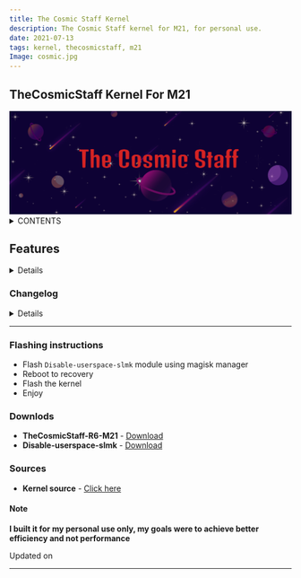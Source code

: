 ```yaml
---
title: The Cosmic Staff Kernel
description: The Cosmic Staff kernel for M21, for personal use.
date: 2021-07-13
tags: kernel, thecosmicstaff, m21
Image: cosmic.jpg
---
```

## TheCosmicStaff Kernel For M21

<center>
<img src="https://raw.githubusercontent.com/Dark-Matter7232/Dark-Matter7232.github.io/v2/img/cosmic.jpg">
</center>

<details>
<summary>CONTENTS</summary>

- [Features](#features)
- [Changelog](#changelog)
- [Flashing instructions](#instructions)
- [Downlod links](#downloads)
- [Source code](#sources)
- [Final Note](#notes)

</details>



## Features <a name="features"></a>

<details>

* Introduce Dynamic SchedTune Boost
* Introduce SchedTuneAssist
* Introduce CPUSetsAssist
* ThinLTO
* Sultan's Simple Low Memory Killer
* BBR Tcp congenstion algorithm
* fq_codal network scheduler(qdisc)
* Enable powerefficient workqueues OOTB
* Add PowerSuspend Driver
* Built with Dead code elimination enabled
* Enabled BLK cgroup IO throttling
* Silence unwanted logging
* Enabled Gentle Fair Sleepers
* Affine important userspace components to arm Big cores
* Introduce Srandom
* Sched imrpovements
* UFS IO improvement
* Grahpics Perf improvement
* Power Efficiency improvement
* Optimized Console FrameBuffer
* 100HZ timer
* Boeffla Wakelock blocker
* ARM64 targeted optimizations
* IO_STAT disabled out of the box
* Kill unwated google services
* Disable Audit treewide
* Make use of cacheline alignment
* Make workqueue high priority
* Tweak cpuidle governor for better battery life
* 3x faster integer sqrt
* Enable Write Back Caching
* Enable I/O throttling
* disable crc checks (30% IO speed improvement)
* set dirty ratio to 40%
* add NEON accelerated XOR implementation

</details>

### Changelog <a name="changelog"></a>

<details>

R6:

* Introduce CPUSetsAssist
* ThinLTO (perf improvement)
* Introduce Sultan's Simple Low Memory Killer
* BBR Tcp congenstion algorithm
* fq_codal network scheduler(qdisc)
* Enable powerefficient workqueues OOTB
* Add PowerSuspend Driver (almost eliminate idle battery drain)
* Built with Dead code elimination enabled
* Enabled BLK cgroup IO throttling
* Silence unwanted logging
* Enabled Gentle Fair Sleepers
* Affine hwcomposer to big CPUs (lowered jitter)
* Affine surfaceflinger to big CPUs (smoother ui experience)
* Affine Wi-Fi components to big CPUs (lowered latency)
* Affine ubound workqueues to little CPUs (lowered power consumption)
* Perform PID map reads on the little CPU cluster (lowered power consumption)
* Run nocb kthreads on little CPUs (lowered power consumptio)
* Free dead tasks asynchronously in finish_task_switch() (reduce resource wastage)
* Affine Samsung's HyPer HAL to the big CPU cluster (quicker system boosting)
* Hide magisk mounts for IsolatedService (Prevent magisk detection)
* Updates to
* Drop top-app level to 3
* Improvements to boeffla Wakelock blocker
* Add support for Gentle_fair_sleepers
* Improvements to rcu
* Improvements to zram module
* Slightly faster booting
* Add state notifier driver (works in conjuction with PowerSuspend)
* Enable per-process reclaim
* Upstream to 4.14.140

<details>
<summary>R5-noboost:</summary>
<p><ul>
<li> Merge ```boost``` and ```noboost``` into one </li>
<li> Bring in some fixes to samsung drivers </li>
<li> Add support for Dynamic SchedTune Boost </li>
<li> Add support for dynamic prefer_idle </li>
<li> Stub out debug prints by default (Graphics perf improvement) </li>
<li> Reserve caches for small, high-frequency memory allocations (Reduce latency) </li>
<li> Use power efficient workingqueues for drm (Battery life improvement) </li>
<li> Use power efficient workingqueues for block (Battery life improvement) </li>
<li> Minimize number of tasks to load balance </li>
<li> Add Srandom (5 times faster than urandom) </li>
<li> Resolve sched_feat() at compile time to improve code optimization  (Perf improvement) </li>
<li> Upstream to Linux 4.14.124 </li>
<li> only force UX tasks to big cores (Power saving) </li>
<li> Disable UFS debugging (IO perf improvement) </li>
<li> Use SCHED_RR in place of SCHED_FIFO for all users (UX improvement) </li>
<li> Change default SCHED_RR timeslice from 100 ms to 1 jiffy (Lowered latency) </li>
<li> Make zsmalloc copy rather than mapping pages (Memory perf improvement) </li>
<li> Disable Selinux audit </li>
<li> Don't dynamically allocate single-use structs (Reduce overhead) </li>
<li> Avoid dynamic memory allocation for small write buffers (Reduce overhead) </li>
<li> Avoid dynamically allocating memory in getxattr (Perf improvement) </li>
<li> Schedule workers on CPU0 or 0-5 by default (Power saving) </li>
<li> Fix memory leak for uncached firmware requests </li>
<li> Speed up cache entry creation (Reduce overhead) </li>
<li> Avoid dynamic allocations in sel_write_access (Perf improvement) </li>
<li> Avoid dynamic memory allocation for INITCONTEXTLEN buffers (Reduce overhead) </li>
<li> Use kmem_cache pool for struct dma_buf_attachment, dmabuf allocations, struct sync_file, sdcardfs_file_info, cgrp_cset_link, kernfs_open_node/file, async_entry (Reduce overhead) </li>
<li> Always compile core debugfs driver for Android kernels </li>
<li> Avoid allocating small buffers for map keys and values (Reduce overhead) </li>
<li> Start killing wakelocks after one minute of idle (Power saving) </li>
<li> Expedite garbage collection if idle (Power saving) </li>
<li> Add a timeout to wakelocks globally </li>
<li> Reduce QoS boosting from Samsung hacks (Power saving) </li>
<li> Disable full refcount validation (Perf improvement) </li>
<li> Micro-optimize PID map reads for arm64 while retaining output format (Help with games like genshin impact) </li>
<li> Stop kswapd early when nothing's waiting for it to free pages </li>
<li> Don't stop kswapd on a per-node basis when there are no waiters </li>
<li> Move frequently used functions to headers and declare them inline (Reduce overhead) </li>
<li> Don't hog RCU read lock while optimistically spinning </li>
<li> Use interruptible wait for genirq, media v4l (Reduce latency) </li>
<li> Increase watermark scale factor </li>
<li> Update LZ4 components </li>
<li> Reduce latency while processing atomic ioctls (Reduce display rendering latency) </li>
<li> Drop top-app level to 2 </li>
</ul></p>
</details>

<details>
<summary>R4-noboost:</summary>
<p><ul>
<li> Introduce SchedTune Assist (500% improvement in User experience at minimal cost of battery life) </li>
<li> Increase the time a task is considered cache-hot (Performance gain) </li>
<li> Queue requests on their origin CPU (20%-40% gain in some scenarios) </li>
<li> Do not give sleepers 50% more runtime </li>
<li> Do not wake idle CPUs to queue same-origin requests (noticeable battery life improvement) </li>
<li> Do not use IPIs for remote wakeups if idle </li>
<li> Allow aggressive remote task interruptions </li>
<li> Do not collect I/O statistics </li>
<li> Don't allow userspace to impose restrictions on CPU idle levels (No more random performance drops) </li>
<li> Implement optimised checksum routine (Peformance gain) </li>
<li> Network Stack optimizations </li>
<li> Don't hog RCU read lock while optimistically spinning </li>
<li> Speed up ioctl by omitting debug names (overall graphics performance boost) </li>
<li> optimized memcpy (Performance gain) </li>
<li> optimized memmove (Performance gain) </li>
<li> optimized memset (Performance gain) </li>
<li> Enable BPF JIT (Faster settings activities launch) </li>
<li> Update default wakelock block list (Better battery life) </li>
<li> Enable wireguard (add wireguard support for those who might need it) </li>
</ul></p>
</details>

<details>
<summary>R4-boost:</summary>
<p><ul>
<li> Don't allow userspace to impose restrictions on CPU idle levels (No more random performance drops) </li>
<li> Implement optimised checksum routine (Peformance gain) </li>
<li> Network Stack optimizations </li>
<li> Don't hog RCU read lock while optimistically spinning </li>
<li> Speed up ioctl by omitting debug names (overall graphics performance boost) </li>
<li> optimized memcpy (Performance gain) </li>
<li> optimized memmove (Performance gain) </li>
<li> optimized memset (Performance gain) </li>
<li> Enable BPF JIT (Faster settings activities launch) </li>
<li> Update default wakelock block list (Better battery life) </li>
<li> update boost freq (less heating) </li>
<li> Change default SCHED_RR timeslice from 100 ms to 1 jiffy </li>
<li> Use SCHED_RR in place of SCHED_FIFO for all users (lowered latency) </li>
<li> Micro-optimize PID map reads for arm64 while retaining output format (Should help with certain big games) </li>
<li> Free dead tasks asynchronously in finish_task_switch() (Performance gain) </li>
<li> Avoid allocating small buffers for map keys and values </li>
<li> Avoid dynamic memory allocation for small write buffers (avoid overhead) </li>
<li> Reduce latency while processing atomic ioctls (lowered latency) </li>
<li> Enable wireguard (add wireguard support for those who might need it) </li>
</ul></p>
</details>

<details>
<summary>R3:</summary>
<p><ul>
<li> drop Schedtune assist </li>
<li> drop dsboost </li>
<li> revert undervolting </li>
<li> set timer 300hz </li>
<li> Boost DDR bus for a short amount of time when zygote forks (faster app launches) </li>
<li> Use -O3 optimization (slight performance improvement) </li>
<li> branch optimization in free slowpath </li>
<li> Align file struct to 8 bytes </li>
<li> disable crc checks (30% IO speed improvement) </li>
<li> optimize modulo operation </li>
<li> set initial TCP window size to 64K (speed improvement) </li>
<li> use power efficient workingqueues </li>
<li> add NEON accelerated XOR implementation </li>
<li> set dirty ratio to 40% </li>
<li> Increase vmstat interval </li>
<li> swap pages one at a time (help with extreme memory pressure scenarios) </li>
</ul></p>
</details>

<details>
<summary>R2:</summary>  
<p><ul>
<li> Fix error "There's an internal problem with your system"  </li>
<li> Enable Write Back Caching (improve flash storage lifespan)  </li>
<li> Don't fail on wakeup (do not let userspace abuse alarmtimers)  </li>
<li> Reduce the opportunity for sleepers to preempt (reduce jitter)  </li>
<li> Enable I/O throttling (reduce latency)  </li>
<li> Introduce SchedTune Assist (faster app launches and power efficiency)  </li>
<li> Introduce DSBoost driver(smoother experience and lowered jank)  </li>
<li> Introduce devfreq boost driver (butter smooth UI experience, no frame-drops)  </li>
<li> Optimized Console FrameBuffer for upto 70% increase in Performance  </li>
<li> Boost DDR bus upon running an atomic ioctl (prevent any and all framedrops)  </li>
<li> increase limit on sched-tune boost groups  </li>
<li> Undervolt the whole soc (lowered power usage)  </li>
<li> Process new forks before processing their parent (improve app launch speed)  </li>
<li> apply boost before frames are updated  </li>
<li> enable westwood (lowered network latency and better speeds)  </li>
<li> Prefer to reclaim inode and dentry cache over pagecache  </li>
<li> Increase ratelimit pages value (reduce overhead)  </li>
</ul></p>
</details>

<details>
<summary>R1:</summary>
<p><ul>
<li> Tweak cpuidle governor to enter deep C state faster(better battery life) </li>
<li> set frequency of kernel interrupt to 100hz(noticeable battery life improvement) </li>
<li> Add boeffla Wakelock blocker </li>
<li> Disable debugging in binder(lowered latency) </li>
<li> Improve 3x faster integer sqrt </li>
<li> disable IO_STAT completely(IO speed improvement) </li>
<li> ARM64 targeted optimizations </li>
<li> Make workqueue high priority(Decrease delays under pressure) </li>
<li> cacheline alignment(Performance benefit) </li>
<li> Don't let google crap run in the background(batter battery life) </li>
<li> Make zsmalloc copy rather than mapping pages(performance improvement) </li>
<li> Disable audit </li>
<li> Disable auditing for selinux </li>
</ul></p>
</details>  

</details>

<hr>

### Flashing instructions <a name="instructions"></a>

* Flash ```Disable-userspace-slmk``` module using magisk manager
* Reboot to recovery
* Flash the kernel
* Enjoy

### Downlods <a name="downloads"></a>

* **TheCosmicStaff-R6-M21** - [Download](https://github.com/Dark-Matter7232/The-Cosmic-Staff/releases/download/R6/CosmicStaff-ONEUI-R6-M21.zip)
* **Disable-userspace-slmk** - [Download](https://github.com/Dark-Matter7232/The-Cosmic-Staff/releases/download/R6/Disable-userspace-slmk.zip)

### Sources <a name="sources"></a>

* **Kernel source** - [Click here](https://github.com/Dark-Matter7232/The-Cosmic-Staff)

#### Note <a name="notes"></a>

__I built it for my personal use only, my goals were to achieve better efficiency and not performance__

<p id="lastUpdated-css">Updated on <span id="lastUpdated"></span></p>

<hr>
<script src="https://utteranc.es/client.js"
        repo="Dark-Matter7232/Dark-Matter7232.github.io"
        issue-term="pathname"
        theme="github-dark-orange"
        crossorigin="anonymous"
        async>
</script>
